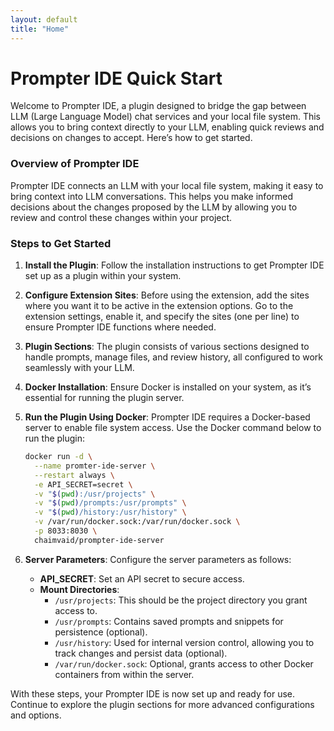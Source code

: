 ```yaml
---
layout: default
title: "Home"
---
```




# Prompter IDE Quick Start

Welcome to Prompter IDE, a plugin designed to bridge the gap between LLM (Large Language Model) chat services and your local file system. This allows you to bring context directly to your LLM, enabling quick reviews and decisions on changes to accept. Here’s how to get started.

### Overview of Prompter IDE

Prompter IDE connects an LLM with your local file system, making it easy to bring context into LLM conversations. This helps you make informed decisions about the changes proposed by the LLM by allowing you to review and control these changes within your project.

### Steps to Get Started

1. **Install the Plugin**: Follow the installation instructions to get Prompter IDE set up as a plugin within your system.

2. **Configure Extension Sites**: Before using the extension, add the sites where you want it to be active in the extension options. Go to the extension settings, enable it, and specify the sites (one per line) to ensure Prompter IDE functions where needed.

3. **Plugin Sections**: The plugin consists of various sections designed to handle prompts, manage files, and review history, all configured to work seamlessly with your LLM.

4. **Docker Installation**: Ensure Docker is installed on your system, as it’s essential for running the plugin server.

5. **Run the Plugin Using Docker**: Prompter IDE requires a Docker-based server to enable file system access. Use the Docker command below to run the plugin:

    ```bash
    docker run -d \
      --name promter-ide-server \
      --restart always \
      -e API_SECRET=secret \
      -v "$(pwd):/usr/projects" \
      -v "$(pwd)/prompts:/usr/prompts" \
      -v "$(pwd)/history:/usr/history" \
      -v /var/run/docker.sock:/var/run/docker.sock \
      -p 8033:8030 \
      chaimvaid/prompter-ide-server
    ```

6. **Server Parameters**: Configure the server parameters as follows:
   - **API_SECRET**: Set an API secret to secure access.
   - **Mount Directories**:
     - `/usr/projects`: This should be the project directory you grant access to.
     - `/usr/prompts`: Contains saved prompts and snippets for persistence (optional).
     - `/usr/history`: Used for internal version control, allowing you to track changes and persist data (optional).
     - `/var/run/docker.sock`: Optional, grants access to other Docker containers from within the server.

With these steps, your Prompter IDE is now set up and ready for use. Continue to explore the plugin sections for more advanced configurations and options.
